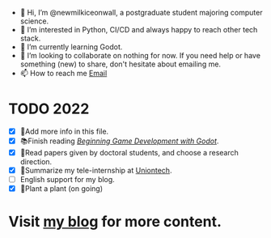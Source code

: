 - 👋 Hi, I’m @newmilkiceonwall, a postgraduate student majoring computer science.
- 👀 I’m interested in Python, CI/CD and always happy to reach other tech stack.
- 🌱 I’m currently learning Godot.
- 💞️ I’m looking to collaborate on nothing for now. If you need help or have something (new) to share, don't hesitate about emailing me.
- 📫 How to reach me [Email](mailto:newmilkiceonewall@outlook.com)

# TODO 2022
- [x] :memo:Add more info in this file.
- [x] :books:Finish reading [*Beginning Game Development with Godot*](https://www.amazon.com/Beginning-Game-Development-Godot-Platform/dp/1484274547).
- [x] :page_facing_up:Read papers given by doctoral students, and choose a research direction.
- [x] :memo:Summarize my tele-internship at [Uniontech](https://www.uniontech.com/).
- [ ] English support for my blog.
- [x] :herb:Plant a plant (on going)

# Visit [my blog](https://newmilkiceonwall.github.io/) for more content.
<!---
newmilkiceonwall/newmilkiceonwall is a ✨ special ✨ repository because its `README.md` (this file) appears on your GitHub profile.
You can click the Preview link to take a look at your changes.
--->
